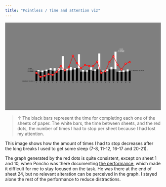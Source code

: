 ```yaml
---
title: "Pointless / Time and attention viz"
---
```

![](../assets/202105291750.jpg)

>↑ The black bars represent the time for completing each one of the sheets of paper. The white bars, the time between sheets, and the red dots, the number of times I had to stop per sheet because I had lost my attention.

This image shows how the amount of times I had to stop decreases after the long breaks I used to get some sleep (7-8, 11-12, 16-17 and 20-21).

The graph generated by the red dots is quite consistent, except on sheet 1 and 10, when Poncho was there documenting [the performance](202105291521), which made it difficult for me to stay focused on the task. He was there at the end of sheet 24, but no relevant alteration can be perceived in the graph. I stayed alone the rest of the performance to reduce distractions.